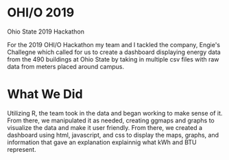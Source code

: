 # OHI/O 2019
Ohio State 2019 Hackathon

For the 2019 OHI/O Hackathon my team and I tackled the company, Engie's Challegne which called for us to create a dashboard displaying energy data from the 490 buildings at Ohio State by taking in multiple csv files with raw data from meters placed around campus.

# What We Did
Utilizing R, the team took in the data and began working to make sense of it. From there, we manipulated it as needed, creating ggmaps and graphs to visualize the data and make it user friendly.
From there, we created a dashboard using html, javascript, and css to display the maps, graphs, and information that gave an explanation explainnig what kWh and BTU represent. 
